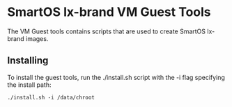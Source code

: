 # SmartOS lx-brand VM Guest Tools

The VM Guest tools contains scripts that are used to create SmartOS lx-brand images.


## Installing

To install the guest tools, run the ./install.sh script with the -i flag specifying the install path:

    ./install.sh -i /data/chroot
